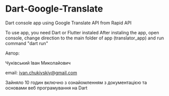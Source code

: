 # Dart-Google-Translate
Dart console app using Google Translate API from Rapid API

To use app, you need Dart or Flutter instaled
After instaling the app, open console, change direction to the main folder of app (translator_app) and run command "dart run"

Автор:

Чуківський Іван Миколайович

email: ivan.chukivskiy@gmail.com

Зайняло 10 годин включно з ознайомленням з документацією та основами веб програмування на Dart

